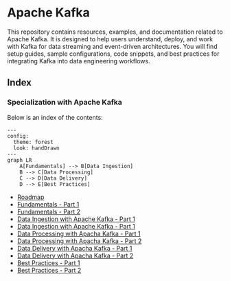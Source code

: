 # Apache Kafka

This repository contains resources, examples, and documentation related to Apache Kafka. It is designed to help users understand, deploy, and work with Kafka for data streaming and event-driven architectures. You will find setup guides, sample configurations, code snippets, and best practices for integrating Kafka into data engineering workflows.

## Index

### Specialization with Apache Kafka

Below is an index of the contents:

```mermaid
---
config:
  theme: forest
  look: handDrawn
---
graph LR
    A[Fundamentals] --> B[Data Ingestion]
    B --> C[Data Processing]
    C --> D[Data Delivery]
    D --> E[Best Practices]
```

- [Roadmap](specialization-apache-kafka/01-roadmap.md)
- [Fundamentals - Part 1](specialization-apache-kafka/02-fundamentals-apache-kafka-01.md)
- [Fundamentals - Part 2](specialization-apache-kafka/03-fundamentals-apache-kafka-02.md)
- [Data Ingestion with Apache Kafka - Part 1](specialization-apache-kafka/04-data-ingestion-with-apache-kafka-01.md)
- [Data Ingestion with Apache Kafka - Part 1](specialization-apache-kafka/05-data-ingestion-with-apache-kafka-02.md)
- [Data Processing with Apacha Kafka - Part 1](specialization-apache-kafka/06-data-processing-with-apache-kafka-01.md)
- [Data Processing with Apacha Kafka - Part 2](specialization-apache-kafka/07-data-processing-with-apache-kafka-02.md)
- [Data Delivery with Apacha Kafka - Part 1](specialization-apache-kafka/08-data-delivery-with-apache-kafka-01.md)
- [Data Delivery with Apacha Kafka - Part 2](specialization-apache-kafka/09-data-delivery-with-apache-kafka-02.md)
- [Best Practices - Part 1](specialization-apache-kafka/10-best-practices-01.md)
- [Best Practices - Part 2](specialization-apache-kafka/11-best-practices-02.md)